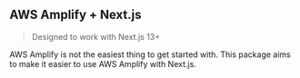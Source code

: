 ## AWS Amplify + Next.js

> Designed to work with Next.js 13+

AWS Amplify is not the easiest thing to get started with. This package aims to make it easier to use AWS Amplify with Next.js.
